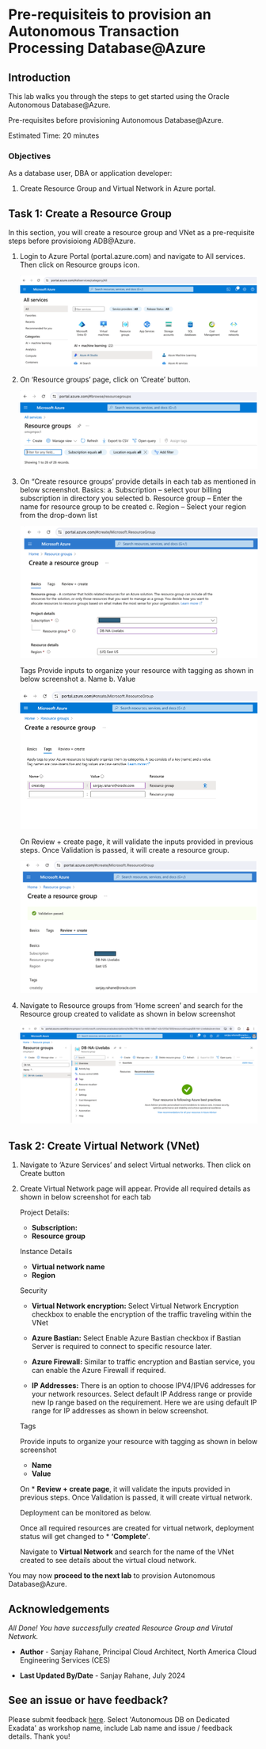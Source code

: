 
# Pre-requisiteis to provision an Autonomous Transaction Processing Database@Azure

## Introduction

This lab walks you through the steps to get started using the Oracle Autonomous Database@Azure. 

Pre-requisites before provisioning Autonomous Database@Azure.

Estimated Time: 20 minutes

### Objectives

As a database user, DBA or application developer:

1. Create Resource Group and Virtual Network in Azure portal.

## Task 1: Create a Resource Group

In this section, you will create a resource group and VNet as a pre-requisite steps before provisioiong ADB@Azure.

1.	Login to Azure Portal (portal.azure.com) and navigate to All services. Then click on Resource groups icon.

    ![](./images/resource_group_image1.png " ")

2.	On ‘Resource groups’ page, click on ‘Create’ button.

    ![](./images/resource_group_image2.png " ")

3.	On “Create resource groups’ provide details in each tab as mentioned in below screenshot. 
    Basics:
    a.	Subscription – select your billing subscription in directory you selected
    b.	Resource group – Enter the name for resource group to be created
    c.	Region – Select your region from the drop-down list

    ![](./images/resource_group_image3.png " ")

    Tags
    Provide inputs to organize your resource with tagging as shown in below screenshot
    a.	Name
    b.	Value
    
    ![](./images/resource_group_image4.png " ")


    On Review + create page, it will validate the inputs provided in previous steps. Once Validation is passed, it will create a resource group.

    ![](./images/resource_group_image5.png " ")

4.	Navigate to Resource groups from ‘Home screen’ and search for the Resource group created to validate as shown in below screenshot

    ![](./images/resource_group_image6.png " ")

## Task 2:  Create Virtual Network (VNet)
1. Navigate to ‘Azure Services’ and select Virtual networks. Then click on Create button

2.	Create Virtual Network page will appear. Provide all required details as shown in below screenshot for each tab
    
    Project Details:
    * **Subscription:**
    * **Resource group**
    
    Instance Details
    * **Virtual network name**
    * **Region**

     Security
    * **Virtual Network encryption:** Select Virtual Network Encryption checkbox to enable the encryption of the traffic traveling within the VNet

    * **Azure Bastian:** Select Enable Azure Bastian checkbox if Bastian Server is required to connect to specific resource later.

    * **Azure Firewall:** Similar to traffic encryption and Bastian service, you can enable the Azure Firewall if required.

    * **IP Addresses:** There is an option to choose IPV4/IPV6 addresses for your network resources. 
    Select default IP Address range or provide new Ip range based on the requirement. Here we are using default IP range for IP addresses as shown in below screenshot.

    Tags
    
    Provide inputs to organize your resource with tagging as shown in below screenshot
    * **Name**
    * **Value**

    On * **Review + create page**, it will validate the inputs provided in previous steps. Once Validation is passed, it will create virtual network.

    Deployment can be monitored as below.

    Once all required resources are created for virtual network, deployment status will get changed to * **‘Complete’**.

    Navigate to **Virtual Network** and search for the name of the VNet created to see details about the virtual cloud network.


You may now **proceed to the next lab** to provision Autonomous Database@Azure.

## Acknowledgements

*All Done! You have successfully created Resource Group and Virutal Network.*

- **Author** - Sanjay Rahane, Principal Cloud Architect, North America Cloud Engineering Services (CES)

- **Last Updated By/Date** - Sanjay Rahane, July 2024

## See an issue or have feedback?  
Please submit feedback [here](https://apexapps.oracle.com/pls/apex/f?p=133:1:::::P1_FEEDBACK:1).   Select 'Autonomous DB on Dedicated Exadata' as workshop name, include Lab name and issue / feedback details. Thank you!
